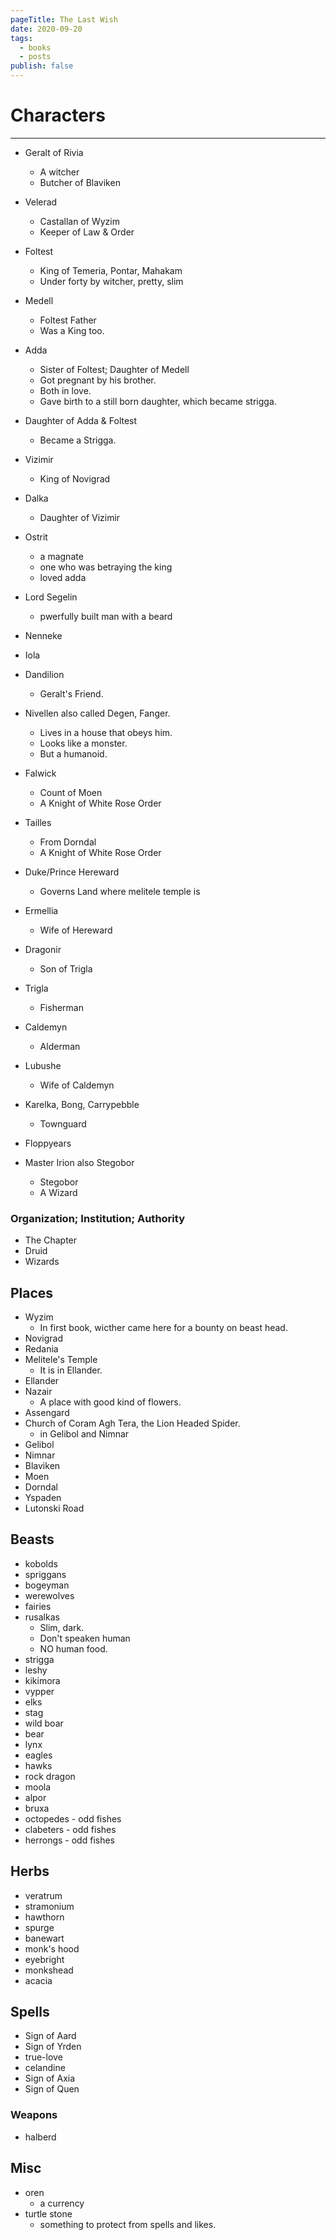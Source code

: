 ```yaml
---
pageTitle: The Last Wish
date: 2020-09-20
tags:
  - books
  - posts
publish: false
---
```

# Characters
----------

*   Geralt of Rivia
    *   A witcher
    *   Butcher of Blaviken
*   Velerad
    *   Castallan of Wyzim
    *   Keeper of Law & Order
*   Foltest
    *   King of Temeria, Pontar, Mahakam
    *   Under forty by witcher, pretty, slim
*   Medell
    *   Foltest Father
    *   Was a King too.
*   Adda
    *   Sister of Foltest; Daughter of Medell
    *   Got pregnant by his brother.
    *   Both in love.
    *   Gave birth to a still born daughter, which became strigga.
*   Daughter of Adda & Foltest
    *   Became a Strigga.

*   Vizimir
    *   King of Novigrad
*   Dalka
    *   Daughter of Vizimir
*   Ostrit
    *   a magnate
    *   one who was betraying the king
    *   loved adda
*   Lord Segelin
    *   pwerfully built man with a beard
*   Nenneke
*   Iola
*   Dandilion
    *   Geralt's Friend.
*   Nivellen also called Degen, Fanger.
    *   Lives in a house that obeys him.
    *   Looks like a monster.
    *   But a humanoid.
*   Falwick
    *   Count of Moen
    *   A Knight of White Rose Order
*   Tailles
    *   From Dorndal
    *   A Knight of White Rose Order
*   Duke/Prince Hereward
    *   Governs Land where melitele temple is
*   Ermellia
    *   Wife of Hereward
*   Dragonir
    *   Son of Trigla
*   Trigla
    *   Fisherman
*   Caldemyn
    *   Alderman
*   Lubushe
    *   Wife of Caldemyn
*   Karelka, Bong, Carrypebble
    *   Townguard
*   Floppyears
*   Master Irion also Stegobor
    *   Stegobor
    *   A Wizard

### Organization; Institution; Authority

*   The Chapter
*   Druid
*   Wizards

Places
------

*   Wyzim
    *   In first book, wicther came here for a bounty on beast head.
*   Novigrad
*   Redania
*   Melitele's Temple
    *   It is in Ellander.
*   Ellander
*   Nazair
    *   A place with good kind of flowers.
*   Assengard
*   Church of Coram Agh Tera, the Lion Headed Spider.
    *   in Gelibol and Nimnar
*   Gelibol
*   Nimnar
*   Blaviken
*   Moen
*   Dorndal
*   Yspaden
*   Lutonski Road

Beasts
------

*   kobolds
*   spriggans
*   bogeyman
*   werewolves
*   fairies
*   rusalkas
    *   Slim, dark.
    *   Don't speaken human
    *   NO human food.
*   strigga
*   leshy
*   kikimora
*   vypper
*   elks
*   stag
*   wild boar
*   bear
*   lynx
*   eagles
*   hawks
*   rock dragon
*   moola
*   alpor
*   bruxa
*   octopedes - odd fishes
*   clabeters - odd fishes
*   herrongs - odd fishes

Herbs
-----

*   veratrum
*   stramonium
*   hawthorn
*   spurge
*   banewart
*   monk's hood
*   eyebright
*   monkshead
*   acacia

Spells
------

*   Sign of Aard
*   Sign of Yrden
*   true-love
*   celandine
*   Sign of Axia
*   Sign of Quen

### Weapons

*   halberd

Misc
----

*   oren
    *   a currency
*   turtle stone
    *   something to protect from spells and likes.
